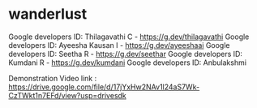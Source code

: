 # wanderlust
Google developers ID:
  Thilagavathi C - https://g.dev/thilagavathi
Google developers ID:
  Ayeesha Kausan I - https://g.dev/ayeeshaai
Google developers ID:
  Seetha R - https://g.dev/seethar
Google developers ID:
  Kumdani R - https://g.dev/kumdani
Google developers ID:
  Anbulakshmi 

Demonstration Video link : https://drive.google.com/file/d/17jYxHw2NAv1l24aS7Wk-CzTWkt1n7EFd/view?usp=drivesdk
